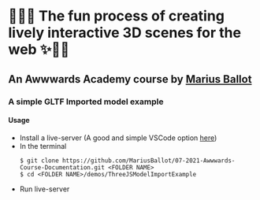 # 👨‍💻✨ The fun process of creating lively interactive 3D scenes for the web ✨👨‍💻
## An Awwwards Academy course by <a target="_blank" href="https://mariusballot.com">Marius Ballot</a>
 
### A simple GLTF Imported model example

#### Usage
* Install a live-server (A good and simple VSCode option <a href="https://marketplace.visualstudio.com/items?itemName=ritwickdey.LiveServer">here</a>) 
* In the terminal
    ```
    $ git clone https://github.com/MariusBallot/07-2021-Awwwards-Course-Documentation.git <FOLDER NAME>
    $ cd <FOLDER NAME>/demos/ThreeJSModelImportExample
    ```
* Run live-server